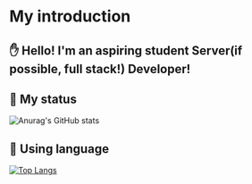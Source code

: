 # My introduction

## ✋ Hello! I'm an aspiring student Server(if possible, full stack!) Developer!

## 📌 My status

![Anurag's GitHub stats](https://github-readme-stats.vercel.app/api?username=yousung1020&show_icons=true&theme=dark)

## 📌 Using language

[![Top Langs](https://github-readme-stats.vercel.app/api/top-langs/?username=yousung1020&layout=compact)](https://github.com/yousung1020/github-readme-stats)

